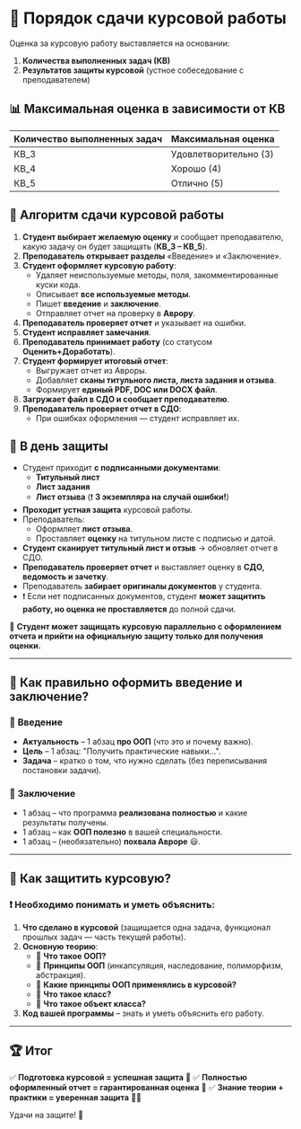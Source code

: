 # 📌 Порядок сдачи курсовой работы

Оценка за курсовую работу выставляется на основании:
1. **Количества выполненных задач (КВ)**
2. **Результатов защиты курсовой** (устное собеседование с преподавателем)

## 📊 Максимальная оценка в зависимости от КВ
| Количество выполненных задач | Максимальная оценка |
|-----------------------------|-------------------|
| КВ_3 | Удовлетворительно (3) |
| КВ_4 | Хорошо (4) |
| КВ_5 | Отлично (5) |

## 📝 Алгоритм сдачи курсовой работы
1. **Студент выбирает желаемую оценку** и сообщает преподавателю, какую задачу он будет защищать (**КВ_3 – КВ_5**).
2. **Преподаватель открывает разделы** «Введение» и «Заключение».
3. **Студент оформляет курсовую работу**:
   - Удаляет неиспользуемые методы, поля, закомментированные куски кода.
   - Описывает **все используемые методы**.
   - Пишет **введение** и **заключение**.
   - Отправляет отчет на проверку в **Аврору**.
4. **Преподаватель проверяет отчет** и указывает на ошибки.
5. **Студент исправляет замечания**.
6. **Преподаватель принимает работу** (со статусом **Оценить+Доработать**).
7. **Студент формирует итоговый отчет**:
   - Выгружает отчет из Авроры.
   - Добавляет **сканы титульного листа, листа задания и отзыва**.
   - Формирует **единый PDF, DOC или DOCX файл**.
8. **Загружает файл в СДО и сообщает преподавателю**.
9. **Преподаватель проверяет отчет в СДО**:
   - При ошибках оформления — студент исправляет их.

## 📅 В день защиты
- Студент приходит **с подписанными документами**:
  - **Титульный лист**
  - **Лист задания**
  - **Лист отзыва** (❗ **3 экземпляра на случай ошибки!**)
- **Проходит устная защита** курсовой работы.
- Преподаватель:
  - Оформляет **лист отзыва**.
  - Проставляет **оценку** на титульном листе с подписью и датой.
- **Студент сканирует титульный лист и отзыв** → обновляет отчет в СДО.
- **Преподаватель проверяет отчет** и выставляет оценку в **СДО, ведомость и зачетку**.
- Преподаватель **забирает оригиналы документов** у студента.
- ❗ Если нет подписанных документов, студент **может защитить работу, но оценка не проставляется** до полной сдачи.

🔹 **Студент может защищать курсовую параллельно с оформлением отчета и прийти на официальную защиту только для получения оценки.**

---

## 📝 **Как правильно оформить введение и заключение?**

### 📌 **Введение**
- **Актуальность** – 1 абзац **про ООП** (что это и почему важно).
- **Цель** – 1 абзац: "Получить практические навыки…".
- **Задача** – кратко о том, что нужно сделать (без переписывания постановки задачи).

### 📌 **Заключение**
- 1 абзац – что программа **реализована полностью** и какие результаты получены.
- 1 абзац – как **ООП полезно** в вашей специальности.
- 1 абзац – (необязательно) **похвала Авроре** 😃.

---

## 🎤 Как защитить курсовую?
### ❗ Необходимо **понимать и уметь объяснить**:
1. **Что сделано в курсовой** (защищается одна задача, функционал прошлых задач — часть текущей работы).
2. **Основную теорию**:
   - 📌 **Что такое ООП?**
   - 📌 **Принципы ООП** (инкапсуляция, наследование, полиморфизм, абстракция).
   - 📌 **Какие принципы ООП применялись в курсовой?**
   - 📌 **Что такое класс?**
   - 📌 **Что такое объект класса?**
3. **Код вашей программы** – знать и уметь объяснить его работу.

---

## 🏆 Итог
✅ **Подготовка курсовой = успешная защита** 💪
✅ **Полностью оформленный отчет = гарантированная оценка** 📜
✅ **Знание теории + практики = уверенная защита** 🎤🔥

Удачи на защите! 🚀
